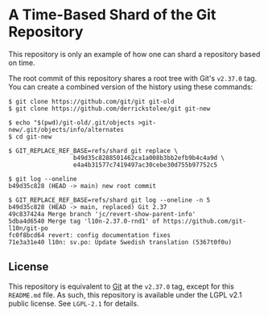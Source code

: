 A Time-Based Shard of the Git Repository
========================================

This repository is only an example of how one can shard a repository based on time.

The root commit of this repository shares a root tree with Git's `v2.37.0` tag. You can create a combined version of the history using these commands:

```ShellSession
$ git clone https://github.com/git/git git-old
$ git clone https://github.com/derrickstolee/git git-new

$ echo "$(pwd)/git-old/.git/objects >git-new/.git/objects/info/alternates
$ cd git-new

$ GIT_REPLACE_REF_BASE=refs/shard git replace \
                  b49d35c8288501462ca1a008b3bb2efb9b4c4a9d \
                  e4a4b31577c7419497ac30cebe30d755b97752c5

$ git log --oneline
b49d35c828 (HEAD -> main) new root commit

$ GIT_REPLACE_REF_BASE=refs/shard git log --oneline -n 5
b49d35c828 (HEAD -> main, replaced) Git 2.37
49c837424a Merge branch 'jc/revert-show-parent-info'
5dba4d6540 Merge tag 'l10n-2.37.0-rnd1' of https://github.com/git-l10n/git-po
fc0f8bcd64 revert: config documentation fixes
71e3a31e40 l10n: sv.po: Update Swedish translation (5367t0f0u)
```

License
-------

This repository is equivalent to [Git](https://github.com/git/git) at the `v2.37.0` tag, except for this `README.md` file. As such, this repository is available under the LGPL v2.1 public license. See `LGPL-2.1` for details.
